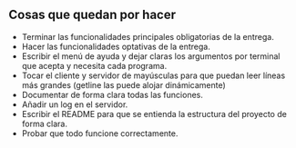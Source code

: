 ## Cosas que quedan por hacer
- Terminar las funcionalidades principales obligatorias de la entrega.
- Hacer las funcionalidades optativas de la entrega.
- Escribir el menú de ayuda y dejar claras los argumentos por terminal que acepta y necesita cada programa.
- Tocar el cliente y servidor de mayúsculas para que puedan leer líneas más grandes (getline las puede alojar dinámicamente)
- Documentar de forma clara todas las funciones.
- Añadir un log en el servidor.
- Escribir el README para que se entienda la estructura del proyecto de forma clara.
- Probar que todo funcione correctamente.
